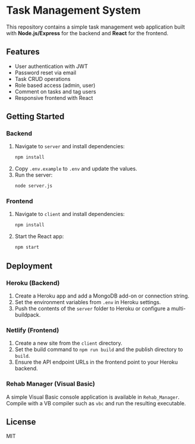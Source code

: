 # Task Management System

This repository contains a simple task management web application built with **Node.js/Express** for the backend and **React** for the frontend.

## Features
- User authentication with JWT
- Password reset via email
- Task CRUD operations
- Role based access (admin, user)
- Comment on tasks and tag users
- Responsive frontend with React

## Getting Started

### Backend
1. Navigate to `server` and install dependencies:
   ```bash
   npm install
   ```
2. Copy `.env.example` to `.env` and update the values.
3. Run the server:
   ```bash
   node server.js
   ```

### Frontend
1. Navigate to `client` and install dependencies:
   ```bash
   npm install
   ```
2. Start the React app:
   ```bash
   npm start
   ```

## Deployment

### Heroku (Backend)
1. Create a Heroku app and add a MongoDB add-on or connection string.
2. Set the environment variables from `.env` in Heroku settings.
3. Push the contents of the `server` folder to Heroku or configure a multi-buildpack.

### Netlify (Frontend)
1. Create a new site from the `client` directory.
2. Set the build command to `npm run build` and the publish directory to `build`.
3. Ensure the API endpoint URLs in the frontend point to your Heroku backend.

### Rehab Manager (Visual Basic)
A simple Visual Basic console application is available in `Rehab_Manager`.
Compile with a VB compiler such as `vbc` and run the resulting executable.

## License
MIT
